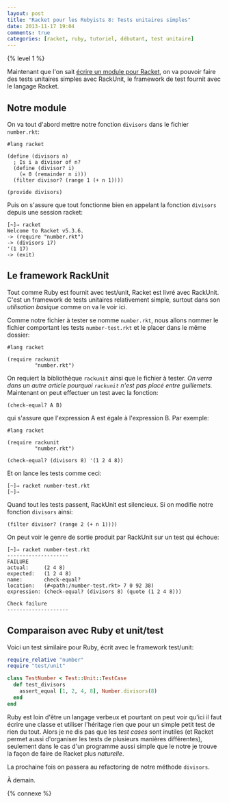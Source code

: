 ```yaml
---
layout: post
title: "Racket pour les Rubyists 8: Tests unitaires simples"
date: 2013-11-17 19:04
comments: true
categories: [racket, ruby, tutoriel, débutant, test unitaire]
---
```


{% level 1 %}

Maintenant que l'on sait [écrire un module pour Racket](http://lkdjiin.github.io/blog/2013/11/15/racket-pour-les-rubyists-7-module-basique/), on va pouvoir
faire des tests unitaires simples avec RackUnit, le framework de test
fournit avec le langage Racket.

<!-- more -->

Notre module
------------
On va tout d'abord mettre notre fonction `divisors` dans le fichier
`number.rkt`:

``` racket
#lang racket

(define (divisors n)
  ; Is i a divisor of n?
  (define (divisor? i)
    (= 0 (remainder n i)))
  (filter divisor? (range 1 (+ n 1))))

(provide divisors)
```

Puis on s'assure que tout fonctionne bien en appelant la fonction `divisors`
depuis une session racket:

    [~]⇒ racket
    Welcome to Racket v5.3.6.
    -> (require "number.rkt")
    -> (divisors 17)
    '(1 17)
    -> (exit)

Le framework RackUnit
---------------------
Tout comme Ruby est fournit avec test/unit, Racket est livré avec RackUnit.
C'est un framework de tests unitaires relativement simple, surtout dans son
*utilisation basique* comme on va le voir ici.

Comme notre fichier à tester se nomme `number.rkt`, nous allons nommer le
fichier comportant les tests `number-test.rkt` et le placer dans le même
dossier:

``` racket
#lang racket

(require rackunit
         "number.rkt")
```

On requiert la bibliothèque `rackunit` ainsi que le fichier à tester. *On verra
dans un autre article pourquoi `rackunit` n'est pas placé entre guillemets.*
Maintenant on peut effectuer un test avec la fonction:

    (check-equal? A B)

qui s'assure que l'expression A est égale à l'expression B. Par exemple:

``` racket
#lang racket

(require rackunit
         "number.rkt")

(check-equal? (divisors 8) '(1 2 4 8))
```

Et on lance les tests comme ceci:

    [~]⇒ racket number-test.rkt
    [~]⇒ 

Quand tout les tests passent, RackUnit est silencieux.
Si on modifie notre fonction `divisors` ainsi:

    (filter divisor? (range 2 (+ n 1))))

On peut voir le genre de sortie produit par RackUnit sur un test qui
échoue:

    [~]⇒ racket number-test.rkt
    --------------------
    FAILURE
    actual:     (2 4 8)
    expected:   (1 2 4 8)
    name:       check-equal?
    location:   (#<path:/number-test.rkt> 7 0 92 38)
    expression: (check-equal? (divisors 8) (quote (1 2 4 8)))

    Check failure
    --------------------

Comparaison avec Ruby et unit/test
----------------------------------

Voici un test similaire pour Ruby, écrit avec le framework test/unit:

``` ruby
require_relative "number"
require "test/unit"

class TestNumber < Test::Unit::TestCase
  def test_divisors
    assert_equal [1, 2, 4, 8], Number.divisors(8)
  end
end
```

Ruby est loin d'être un langage verbeux et pourtant on peut voir qu'ici il
faut écrire une classe et utiliser l'héritage rien que pour un simple petit
test de rien du tout. Alors je ne dis pas que les *test cases* sont
inutiles (et Racket permet aussi d'organiser les tests de plusieurs
manières différentes), seulement dans le cas d'un programme aussi simple
que le notre je trouve la façon de faire de Racket plus *naturelle*.

La prochaine fois on passera au refactoring de notre méthode `divisors`.

À demain.

{% connexe %}

